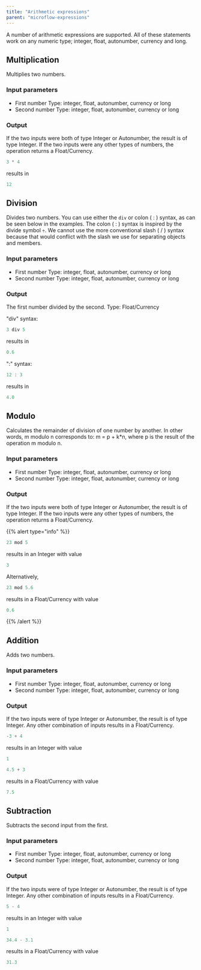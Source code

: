 ```yaml
---
title: "Arithmetic expressions"
parent: "microflow-expressions"
---
```

A number of arithmetic expressions are supported. All of these statements work on any numeric type; integer, float, autonumber, currency and long.

## Multiplication

Multiplies two numbers.

### Input parameters

*   First number
    Type: integer, float, autonumber, currency or long
*   Second number
    Type: integer, float, autonumber, currency or long

### Output

If the two inputs were both of type Integer or Autonumber, the result is of type Integer.
If the two inputs were any other types of numbers, the operation returns a Float/Currency.

```java
3 * 4

```

results in

```java
12

```

## Division

Divides two numbers. You can use either the `div` or colon ( : ) syntax, as can be seen below in the examples. The colon ( : ) syntax is inspired by the divide symbol `÷`. We cannot use the more conventional slash ( / ) syntax because that would conflict with the slash we use for separating objects and members.

### Input parameters

*   First number
    Type: integer, float, autonumber, currency or long
*   Second number
    Type: integer, float, autonumber, currency or long

### Output

The first number divided by the second.
Type: Float/Currency

"div" syntax:

```java
3 div 5

```

results in

```java
0.6

```

":" syntax:

```java
12 : 3

```

results in

```java
4.0

```

## Modulo

Calculates the remainder of division of one number by another. In other words, m modulo n corresponds to: m = p + k*n, where p is the result of the operation m modulo n.

### Input parameters

*   First number
    Type: integer, float, autonumber, currency or long
*   Second number
    Type: integer, float, autonumber, currency or long

### Output

If the two inputs were both of type Integer or Autonumber, the result is of type Integer.
If the two inputs were any other types of numbers, the operation returns a Float/Currency.

{{% alert type="info" %}}

```java
23 mod 5

```

results in an Integer with value

```java
3

```

Alternatively,

```java
23 mod 5.6

```

results in a Float/Currency with value

```java
0.6

```

{{% /alert %}}

## Addition

Adds two numbers.

### Input parameters

*   First number
    Type: integer, float, autonumber, currency or long
*   Second number
    Type: integer, float, autonumber, currency or long

### Output

If the two inputs were of type Integer or Autonumber, the result is of type Integer.
Any other combination of inputs results in a Float/Currency.

```java
-3 + 4

```

results in an Integer with value

```java
1

```

```java
4.5 + 3

```

results in a Float/Currency with value

```java
7.5

```

## Subtraction

Subtracts the second input from the first.

### Input parameters

*   First number
    Type: integer, float, autonumber, currency or long
*   Second number
    Type: integer, float, autonumber, currency or long

### Output

If the two inputs were of type Integer or Autonumber, the result is of type Integer.
Any other combination of inputs results in a Float/Currency.

```java
5 - 4

```

results in an Integer with value

```java
1

```

```java
34.4 - 3.1

```

results in a Float/Currency with value

```java
31.3

```

